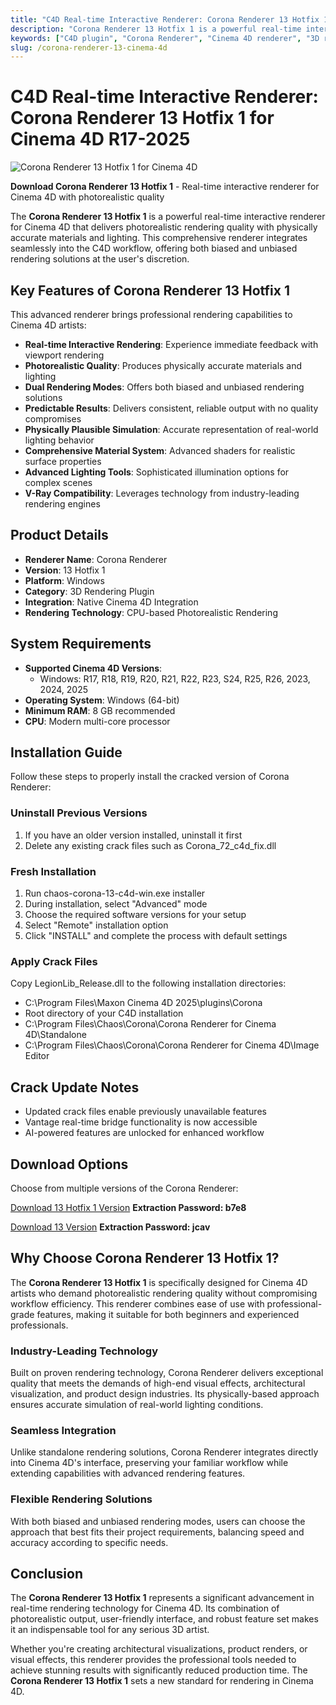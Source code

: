 ```yaml
---
title: "C4D Real-time Interactive Renderer: Corona Renderer 13 Hotfix 1 for Cinema 4D R17-2025"
description: "Corona Renderer 13 Hotfix 1 is a powerful real-time interactive renderer for Cinema 4D that delivers photorealistic rendering quality with physically accurate materials and lighting."
keywords: ["C4D plugin", "Corona Renderer", "Cinema 4D renderer", "3D rendering", "real-time rendering", "Corona 13", "C4D rendering plugin", "VFX tools", "Cinema 4D R17", "Cinema 4D R18", "Cinema 4D R19", "Cinema 4D R20", "Cinema 4D R21", "Cinema 4D S22", "Cinema 4D R23", "Cinema 4D S24", "Cinema 4D R25", "Cinema 4D R26", "Cinema 4D 2023", "Cinema 4D 2024", "Cinema 4D 2025"]
slug: /corona-renderer-13-cinema-4d
---
```


# C4D Real-time Interactive Renderer: Corona Renderer 13 Hotfix 1 for Cinema 4D R17-2025

![Corona Renderer 13 Hotfix 1 for Cinema 4D](https://www.gfxcamp.com/wp-content/uploads/2023/12/Corona-Renderer-11-for-Cinema-4D-R17-2024.jpg)

**Download Corona Renderer 13 Hotfix 1** - Real-time interactive renderer for Cinema 4D with photorealistic quality

The **Corona Renderer 13 Hotfix 1** is a powerful real-time interactive renderer for Cinema 4D that delivers photorealistic rendering quality with physically accurate materials and lighting. This comprehensive renderer integrates seamlessly into the C4D workflow, offering both biased and unbiased rendering solutions at the user's discretion.

## Key Features of Corona Renderer 13 Hotfix 1

This advanced renderer brings professional rendering capabilities to Cinema 4D artists:

- **Real-time Interactive Rendering**: Experience immediate feedback with viewport rendering
- **Photorealistic Quality**: Produces physically accurate materials and lighting
- **Dual Rendering Modes**: Offers both biased and unbiased rendering solutions
- **Predictable Results**: Delivers consistent, reliable output with no quality compromises
- **Physically Plausible Simulation**: Accurate representation of real-world lighting behavior
- **Comprehensive Material System**: Advanced shaders for realistic surface properties
- **Advanced Lighting Tools**: Sophisticated illumination options for complex scenes
- **V-Ray Compatibility**: Leverages technology from industry-leading rendering engines

## Product Details

- **Renderer Name**: Corona Renderer
- **Version**: 13 Hotfix 1
- **Platform**: Windows
- **Category**: 3D Rendering Plugin
- **Integration**: Native Cinema 4D Integration
- **Rendering Technology**: CPU-based Photorealistic Rendering

## System Requirements

- **Supported Cinema 4D Versions**: 
  - Windows: R17, R18, R19, R20, R21, R22, R23, S24, R25, R26, 2023, 2024, 2025
- **Operating System**: Windows (64-bit)
- **Minimum RAM**: 8 GB recommended
- **CPU**: Modern multi-core processor

## Installation Guide

Follow these steps to properly install the cracked version of Corona Renderer:

### Uninstall Previous Versions
1. If you have an older version installed, uninstall it first
2. Delete any existing crack files such as Corona_72_c4d_fix.dll

### Fresh Installation
1. Run chaos-corona-13-c4d-win.exe installer
2. During installation, select "Advanced" mode
3. Choose the required software versions for your setup
4. Select "Remote" installation option
5. Click "INSTALL" and complete the process with default settings

### Apply Crack Files
Copy LegionLib_Release.dll to the following installation directories:
- C:\Program Files\Maxon Cinema 4D 2025\plugins\Corona
- Root directory of your C4D installation
- C:\Program Files\Chaos\Corona\Corona Renderer for Cinema 4D\Standalone
- C:\Program Files\Chaos\Corona\Corona Renderer for Cinema 4D\Image Editor

## Crack Update Notes

- Updated crack files enable previously unavailable features
- Vantage real-time bridge functionality is now accessible
- AI-powered features are unlocked for enhanced workflow

## Download Options

Choose from multiple versions of the Corona Renderer:

[Download 13 Hotfix 1 Version](https://pan.baidu.com/s/1_FTcZYHVvusy4ubacNEXYA?pwd=b7e8)
**Extraction Password: b7e8**

[Download 13 Version](https://pan.baidu.com/s/1PCslpmkaJR_Vljkx3CNR1w?pwd=jcav)
**Extraction Password: jcav**

## Why Choose Corona Renderer 13 Hotfix 1?

The **Corona Renderer 13 Hotfix 1** is specifically designed for Cinema 4D artists who demand photorealistic rendering quality without compromising workflow efficiency. This renderer combines ease of use with professional-grade features, making it suitable for both beginners and experienced professionals.

### Industry-Leading Technology

Built on proven rendering technology, Corona Renderer delivers exceptional quality that meets the demands of high-end visual effects, architectural visualization, and product design industries. Its physically-based approach ensures accurate simulation of real-world lighting conditions.

### Seamless Integration

Unlike standalone rendering solutions, Corona Renderer integrates directly into Cinema 4D's interface, preserving your familiar workflow while extending capabilities with advanced rendering features.

### Flexible Rendering Solutions

With both biased and unbiased rendering modes, users can choose the approach that best fits their project requirements, balancing speed and accuracy according to specific needs.

## Conclusion

The **Corona Renderer 13 Hotfix 1** represents a significant advancement in real-time rendering technology for Cinema 4D. Its combination of photorealistic output, user-friendly interface, and robust feature set makes it an indispensable tool for any serious 3D artist.

Whether you're creating architectural visualizations, product renders, or visual effects, this renderer provides the professional tools needed to achieve stunning results with significantly reduced production time. The **Corona Renderer 13 Hotfix 1** sets a new standard for rendering in Cinema 4D.